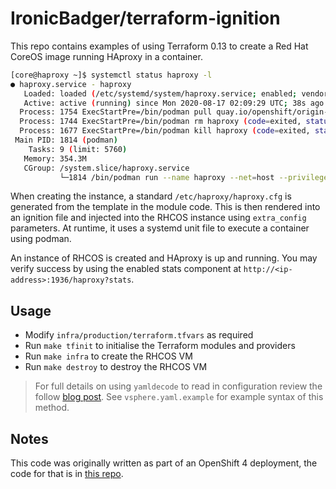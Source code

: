 # IronicBadger/terraform-ignition

This repo contains examples of using Terraform 0.13 to create a Red Hat CoreOS image running HAproxy in a container.

```bash
[core@haproxy ~]$ systemctl status haproxy -l
● haproxy.service - haproxy
   Loaded: loaded (/etc/systemd/system/haproxy.service; enabled; vendor preset: enabled)
   Active: active (running) since Mon 2020-08-17 02:09:29 UTC; 38s ago
  Process: 1754 ExecStartPre=/bin/podman pull quay.io/openshift/origin-haproxy-router (code=exited, status=0/SUCCESS)
  Process: 1744 ExecStartPre=/bin/podman rm haproxy (code=exited, status=1/FAILURE)
  Process: 1677 ExecStartPre=/bin/podman kill haproxy (code=exited, status=125)
 Main PID: 1814 (podman)
    Tasks: 9 (limit: 5760)
   Memory: 354.3M
   CGroup: /system.slice/haproxy.service
           └─1814 /bin/podman run --name haproxy --net=host --privileged --entrypoint=/usr/sbin/haproxy -v /etc/haproxy/haproxy.conf:/var/lib>
```

When creating the instance, a standard `/etc/haproxy/haproxy.cfg` is generated from the template in the module code. This is then rendered into an ignition file and injected into the RHCOS instance using `extra_config` parameters. At runtime, it uses a systemd unit file to execute a container using podman.

An instance of RHCOS is created and HAproxy is up and running. You may verify success by using the enabled stats component at `http://<ip-address>:1936/haproxy?stats`.

## Usage

* Modify `infra/production/terraform.tfvars` as required
* Run `make tfinit` to initialise the Terraform modules and providers
* Run `make infra` to create the RHCOS VM
* Run `make destroy` to destroy the RHCOS VM

> For full details on using `yamldecode` to read in configuration review the follow [blog post](https://blog.ktz.me/store-terraform-secrets-in-yaml-files-with-yamldecode/). See `vsphere.yaml.example` for example syntax of this method.

## Notes

This code was originally written as part of an OpenShift 4 deployment, the code for that is in [this repo](https://github.com/IronicBadger/ocp4).